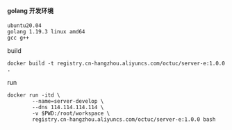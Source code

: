 #### golang 开发环境

```
ubuntu20.04
golang 1.19.3 linux amd64
gcc g++
```


build
```
docker build -t registry.cn-hangzhou.aliyuncs.com/octuc/server-e:1.0.0 .
```

run
```
docker run -itd \
        --name=server-develop \
        --dns 114.114.114.114 \
        -v $PWD:/root/workspace \
        registry.cn-hangzhou.aliyuncs.com/octuc/server-e:1.0.0 bash
```

